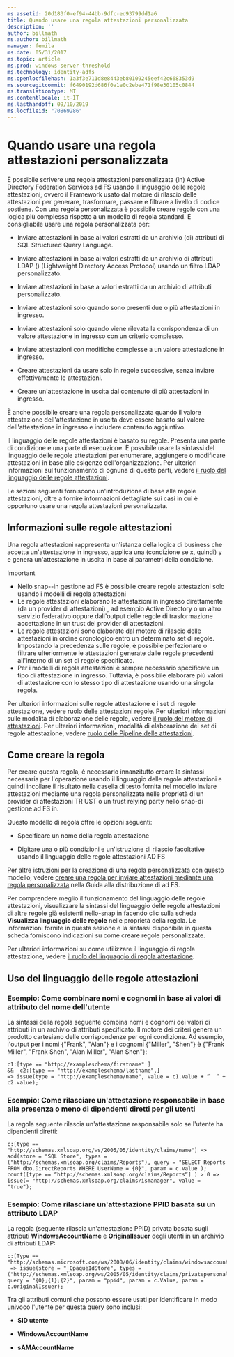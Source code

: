 ```yaml
---
ms.assetid: 20d183f0-ef94-44bb-9dfc-ed93799dd1a6
title: Quando usare una regola attestazioni personalizzata
description: ''
author: billmath
ms.author: billmath
manager: femila
ms.date: 05/31/2017
ms.topic: article
ms.prod: windows-server-threshold
ms.technology: identity-adfs
ms.openlocfilehash: 1a3f3e711d8e8443eb80109245eef42c668353d9
ms.sourcegitcommit: f6490192d686f0a1e0c2ebe471f98e30105c0844
ms.translationtype: MT
ms.contentlocale: it-IT
ms.lasthandoff: 09/10/2019
ms.locfileid: "70869286"
---
```

# <a name="when-to-use-a-custom-claim-rule"></a>Quando usare una regola attestazioni personalizzata
È possibile scrivere una regola attestazioni personalizzata \(in\) Active Directory Federation Services ad FS usando il linguaggio delle regole attestazioni, ovvero il Framework usato dal motore di rilascio delle attestazioni per generare, trasformare, passare e filtrare a livello di codice sostiene. Con una regola personalizzata è possibile creare regole con una logica più complessa rispetto a un modello di regola standard. È consigliabile usare una regola personalizzata per:  
  
-   Inviare attestazioni in base ai valori estratti da un archivio \(di\) attributi di SQL Structured Query Language.  
  
-   Inviare attestazioni in base ai valori estratti da un archivio di attributi LDAP \(\) (Lightweight Directory Access Protocol) usando un filtro LDAP personalizzato.  
  
-   Inviare attestazioni in base a valori estratti da un archivio di attributi personalizzato.  
  
-   Inviare attestazioni solo quando sono presenti due o più attestazioni in ingresso.  
  
-   Inviare attestazioni solo quando viene rilevata la corrispondenza di un valore attestazione in ingresso con un criterio complesso.  
  
-   Inviare attestazioni con modifiche complesse a un valore attestazione in ingresso.  
  
-   Creare attestazioni da usare solo in regole successive, senza inviare effettivamente le attestazioni.  
  
-   Creare un'attestazione in uscita dal contenuto di più attestazioni in ingresso.  
  
È anche possibile creare una regola personalizzata quando il valore attestazione dell'attestazione in uscita deve essere basato sul valore dell'attestazione in ingresso e includere contenuto aggiuntivo.  
  
Il linguaggio delle regole attestazioni è basato su regole. Presenta una parte di condizione e una parte di esecuzione. È possibile usare la sintassi del linguaggio delle regole attestazioni per enumerare, aggiungere o modificare attestazioni in base alle esigenze dell'organizzazione. Per ulteriori informazioni sul funzionamento di ognuna di queste parti, vedere [il ruolo del linguaggio delle regole attestazioni](The-Role-of-the-Claim-Rule-Language.md).  
  
Le sezioni seguenti forniscono un'introduzione di base alle regole attestazioni, oltre a fornire informazioni dettagliate sui casi in cui è opportuno usare una regola attestazioni personalizzata.  
  
## <a name="about-claim-rules"></a>Informazioni sulle regole attestazioni  
Una regola attestazioni rappresenta un'istanza della logica di business che accetta un'attestazione in ingresso, applica una \(condizione se x, quindi\) y e genera un'attestazione in uscita in base ai parametri della condizione.  
  
> [!IMPORTANT]  
> -   Nello snap\--in gestione ad FS è possibile creare regole attestazioni solo usando i modelli di regola attestazioni  
> -   Le regole attestazioni elaborano le attestazioni in ingresso direttamente \(da un provider di attestazioni\) , ad esempio Active Directory o un altro servizio federativo oppure dall'output delle regole di trasformazione accettazione in un trust del provider di attestazioni.  
> -   Le regole attestazioni sono elaborate dal motore di rilascio delle attestazioni in ordine cronologico entro un determinato set di regole. Impostando la precedenza sulle regole, è possibile perfezionare o filtrare ulteriormente le attestazioni generate dalle regole precedenti all'interno di un set di regole specificato.  
> -   Per i modelli di regola attestazioni è sempre necessario specificare un tipo di attestazione in ingresso. Tuttavia, è possibile elaborare più valori di attestazione con lo stesso tipo di attestazione usando una singola regola.  
  
Per ulteriori informazioni sulle regole attestazione e i set di regole attestazione, vedere [ruolo delle attestazioni regole](The-Role-of-Claim-Rules.md). Per ulteriori informazioni sulle modalità di elaborazione delle regole, vedere [il ruolo del motore di attestazioni](The-Role-of-the-Claims-Engine.md). Per ulteriori informazioni, modalità di elaborazione dei set di regole attestazione, vedere [ruolo delle Pipeline delle attestazioni](The-Role-of-the-Claims-Pipeline.md).  
  
## <a name="how-to-create-this-rule"></a>Come creare la regola  
Per creare questa regola, è necessario innanzitutto creare la sintassi necessaria per l'operazione usando il linguaggio delle regole attestazioni e quindi incollare il risultato nella casella di testo fornita nel modello inviare attestazioni mediante una regola personalizzata nelle proprietà di un provider di attestazioni TR UST o un trust relying party nello snap\-di gestione ad FS in.  
  
Questo modello di regola offre le opzioni seguenti:  
  
-   Specificare un nome della regola attestazione  
  
-   Digitare una o più condizioni e un'istruzione di rilascio facoltative usando il linguaggio delle regole attestazioni AD FS  
  
Per altre istruzioni per la creazione di una regola personalizzata con questo modello, vedere [creare una regola per inviare attestazioni mediante una regola personalizzata](https://technet.microsoft.com/library/dd807049.aspx) nella Guida alla distribuzione di ad FS.  
  
Per comprendere meglio il funzionamento del linguaggio delle regole attestazioni, visualizzare la sintassi del linguaggio delle regole attestazioni di altre regole già esistenti nello\-snap in facendo clic sulla scheda **Visualizza linguaggio delle regole** nelle proprietà della regola. Le informazioni fornite in questa sezione e la sintassi disponibile in questa scheda forniscono indicazioni su come creare regole personalizzate.  
  
Per ulteriori informazioni su come utilizzare il linguaggio di regola attestazione, vedere [il ruolo del linguaggio di regola attestazione](The-Role-of-the-Claim-Rule-Language.md).  
  
## <a name="using-the-claim-rule-language"></a>Uso del linguaggio delle regole attestazioni  
  
### <a name="example-how-to-combine-first-and-last-names-based-on-a-users-name-attribute-values"></a>Esempio: Come combinare nomi e cognomi in base ai valori di attributo del nome dell'utente  
La sintassi della regola seguente combina nomi e cognomi dei valori di attributi in un archivio di attributi specificato. Il motore dei criteri genera un prodotto cartesiano delle corrispondenze per ogni condizione. Ad esempio, l'output per i nomi {"Frank", "Alan"} e i cognomi {"Miller", "Shen"} è {"Frank Miller", "Frank Shen", "Alan Miller", "Alan Shen"}:  
  
```  
c1:[type == "http://exampleschema/firstname" ]  
&&  c2:[type == "http://exampleschema/lastname",]   
=> issue(type = "http://exampleschema/name", value = c1.value + “  “ + c2.value);  
```  
  
### <a name="example-how-to-issue-a-manager-claim-based-on-whether-users-have-direct-reports"></a>Esempio: Come rilasciare un'attestazione responsabile in base alla presenza o meno di dipendenti diretti per gli utenti  
La regola seguente rilascia un'attestazione responsabile solo se l'utente ha dipendenti diretti:  
  
```  
c:[type == "http://schemas.xmlsoap.org/ws/2005/05/identity/claims/name"] => add(store = "SQL Store", types = ("http://schemas.xmlsoap.org/claims/Reports"), query = "SELECT Reports FROM dbo.DirectReports WHERE UserName = {0}", param = c.value );  
count([type == “http://schemas.xmlsoap.org/claims/Reports“] ) > 0 => issue(= "http://schemas.xmlsoap.org/claims/ismanager", value = "true");  
```  
  
### <a name="example-how-to-issue-a-ppid-claim-based-on-an-ldap-attribute"></a>Esempio: Come rilasciare un'attestazione PPID basata su un attributo LDAP  
La regola \(seguente rilascia un'attestazione PPID\) privata basata sugli attributi **WindowsAccountName** e **OriginalIssuer** degli utenti in un archivio di attributi LDAP:  
  
```  
c:[Type == "http://schemas.microsoft.com/ws/2008/06/identity/claims/windowsaccountname"]  
 => issue(store = "_OpaqueIdStore", types = ("http://schemas.xmlsoap.org/ws/2005/05/identity/claims/privatepersonalidentifier"), query = "{0};{1};{2}", param = "ppid", param = c.Value, param = c.OriginalIssuer);  
```  
  
Tra gli attributi comuni che possono essere usati per identificare in modo univoco l'utente per questa query sono inclusi:  
  
-   **SID utente**  
  
-   **WindowsAccountName**  
  
-   **sAMAccountName**  
  

